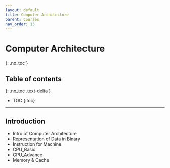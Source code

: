 ```yaml
---
layout: default
title: Computer Architecture
parent: Courses
nav_order: 13
---
```


# Computer Architecture
{: .no_toc }

## Table of contents
{: .no_toc .text-delta }

- TOC
{:toc}

---

## Introduction
- Intro of Computer Architecture
- Representation of Data in Binary
- Instruction for Machine
- CPU_Basic
- CPU_Advance
- Memory & Cache
